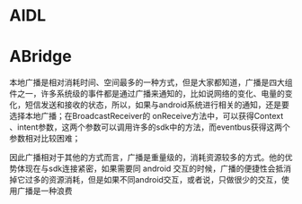 # AIDL
# ABridge

本地广播是相对消耗时间、空间最多的一种方式，但是大家都知道，广播是四大组件之一，许多系统级的事件都是通过广播来通知的，比如说网络的变化、电量的变化，短信发送和接收的状态，所以，如果与android系统进行相关的通知，还是要选择本地广播；在BroadcastReceiver的 onReceive方法中，可以获得Context 、intent参数，这两个参数可以调用许多的sdk中的方法，而eventbus获得这两个参数相对比较困难；

因此广播相对于其他的方式而言，广播是重量级的，消耗资源较多的方式。他的优势体现在与sdk连接紧密，如果需要同 android 交互的时候，广播的便捷性会抵消掉它过多的资源消耗，但是如果不同android交互，或者说，只做很少的交互，使用广播是一种浪费